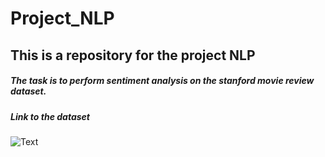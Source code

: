 # Project_NLP

## This is a repository for the project NLP

##### The task is to perform sentiment analysis on the stanford movie review dataset.

##### Link to the dataset <a id='https://ai.stanford.edu/~amaas/data/sentiment/'></a>

![Text](https://ai.stanford.edu/~amaas/data/sentiment/)
